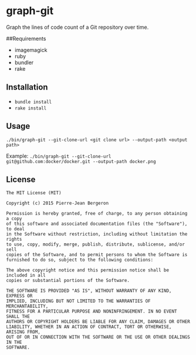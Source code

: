 # graph-git
Graph the lines of code count of a Git repository over time.

##Requirements

- imagemagick
- ruby
- bundler
- rake

## Installation

- `bundle install`
- `rake install`

## Usage

`./bin/graph-git --git-clone-url <git clone url> --output-path <output path>`

Example: `./bin/graph-git --git-clone-url git@github.com:docker/docker.git --output-path docker.png`

## License
```
The MIT License (MIT)

Copyright (c) 2015 Pierre-Jean Bergeron

Permission is hereby granted, free of charge, to any person obtaining a copy
of this software and associated documentation files (the "Software"), to deal
in the Software without restriction, including without limitation the rights
to use, copy, modify, merge, publish, distribute, sublicense, and/or sell
copies of the Software, and to permit persons to whom the Software is
furnished to do so, subject to the following conditions:

The above copyright notice and this permission notice shall be included in all
copies or substantial portions of the Software.

THE SOFTWARE IS PROVIDED "AS IS", WITHOUT WARRANTY OF ANY KIND, EXPRESS OR
IMPLIED, INCLUDING BUT NOT LIMITED TO THE WARRANTIES OF MERCHANTABILITY,
FITNESS FOR A PARTICULAR PURPOSE AND NONINFRINGEMENT. IN NO EVENT SHALL THE
AUTHORS OR COPYRIGHT HOLDERS BE LIABLE FOR ANY CLAIM, DAMAGES OR OTHER
LIABILITY, WHETHER IN AN ACTION OF CONTRACT, TORT OR OTHERWISE, ARISING FROM,
OUT OF OR IN CONNECTION WITH THE SOFTWARE OR THE USE OR OTHER DEALINGS IN THE
SOFTWARE.
```
